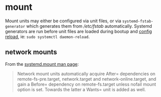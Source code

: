 # mount

Mount units may either be configured via unit files, or via `systemd-fstab-generator` which generates them from _/etc/fstab_ automatically. Systemd generators are run before unit files are loaded during bootup and [config reload](https://www.freedesktop.org/software/systemd/man/systemctl.html#daemon-reload), ie: `sudo systemctl daemon-reload`.

## network mounts

From the [systemd.mount man page](https://www.freedesktop.org/software/systemd/man/systemd.mount.html):

> Network mount units automatically acquire After= dependencies on remote-fs-pre.target, network.target and network-online.target, and gain a Before= dependency on remote-fs.target unless nofail mount option is set. Towards the latter a Wants= unit is added as well.
